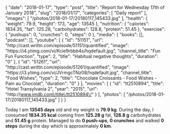 {
    "date": "2018-01-17",
    "type": "post",
    "title": "Report for Wednesday 17th of January 2018",
    "slug": "2018\/01\/17",
    "categories": [
        "Daily report"
    ],
    "images": [
        "\/photos\/2018-01-17\/20180117_145433.jpg"
    ],
    "health": {
        "weight": 79.9,
        "height": 173,
        "age": 13545
    },
    "nutrition": {
        "calories": 1834.35,
        "fat": 125.28,
        "carbohydrates": 128.8,
        "protein": 51.45
    },
    "exercise": {
        "pushups": 0,
        "crunches": 0,
        "steps": 0
    },
    "media": {
        "books": [],
        "podcast": [],
        "youtube": [
            {
                "id": "51151",
                "url": "http:\/\/cast.writtn.com\/episode\/51151\/quantified",
                "image": "https:\/\/i4.ytimg.com\/vi\/Kcie9rbbb4s\/hqdefault.jpg",
                "channel_title": "Fun Fun Function",
                "type": 2,
                "title": "Habitual negative thoughts",
                "duration": "0"
            },
            {
                "id": "51261",
                "url": "http:\/\/cast.writtn.com\/episode\/51261\/quantified",
                "image": "https:\/\/i3.ytimg.com\/vi\/JVrmgcTNz08\/hqdefault.jpg",
                "channel_title": "Food Wishes",
                "type": 2,
                "title": "Chocolate Croissants - Food Wishes - Pain au Chocolat",
                "duration": "0"
            }
        ],
        "movies": [
            {
                "id": "tt2510894",
                "title": "Hotel Transylvania 2",
                "year": "2015",
                "url": "http:\/\/www.imdb.com\/title\/tt2510894\/"
            }
        ],
        "photos": [
            "\/photos\/2018-01-17\/20180117_145433.jpg"
        ]
    }
}

Today I am <strong>13545 days</strong> old and my weight is <strong>79.9 kg</strong>. During the day, I consumed <strong>1834.35 kcal</strong> coming from <strong>125.28 g</strong> fat, <strong>128.8 g</strong> carbohydrates and <strong>51.45 g</strong> protein. Managed to do <strong>0 push-ups</strong>, <strong>0 crunches</strong> and walked <strong>0 steps</strong> during the day which is approximately <strong>0 km</strong>.